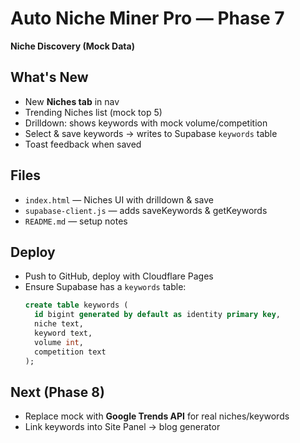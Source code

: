 
# Auto Niche Miner Pro — Phase 7

**Niche Discovery (Mock Data)**

## What's New
- New **Niches tab** in nav
- Trending Niches list (mock top 5)
- Drilldown: shows keywords with mock volume/competition
- Select & save keywords → writes to Supabase `keywords` table
- Toast feedback when saved

## Files
- `index.html` — Niches UI with drilldown & save
- `supabase-client.js` — adds saveKeywords & getKeywords
- `README.md` — setup notes

## Deploy
- Push to GitHub, deploy with Cloudflare Pages
- Ensure Supabase has a `keywords` table:  
  ```sql
  create table keywords (
    id bigint generated by default as identity primary key,
    niche text,
    keyword text,
    volume int,
    competition text
  );
  ```

## Next (Phase 8)
- Replace mock with **Google Trends API** for real niches/keywords
- Link keywords into Site Panel → blog generator

